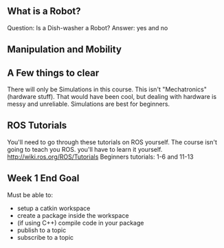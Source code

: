 ## What is a Robot? ##
Question: Is a Dish-washer a Robot?
Answer: yes and no
## Manipulation and Mobility ##

## A Few things to clear ##
There will only be Simulations in this course. This isn't "Mechatronics" (hardware stuff). That would have been cool, but dealing with hardware is messy and unreliable. Simulations are best for beginners.

## ROS Tutorials ##
You'll need to go through these tutorials on ROS yourself. The course isn't going to teach you ROS. you'll have to learn it yourself.
http://wiki.ros.org/ROS/Tutorials
Beginners tutorials: 1-6 and 11-13

## Week 1 End Goal ##
Must be able to:
- setup a catkin workspace
- create a package inside the workspace
- (if using C++) compile code in your package
- publish to a topic
- subscribe to a topic